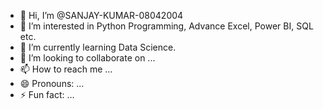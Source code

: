 - 👋 Hi, I’m @SANJAY-KUMAR-08042004
- 👀 I’m interested in Python Programming, Advance Excel, Power BI, SQL etc.
- 🌱 I’m currently learning Data Science.
- 💞️ I’m looking to collaborate on ...
- 📫 How to reach me ...
- 😄 Pronouns: ...
- ⚡ Fun fact: ...

<!---
SANJAY-KUMAR-08042004/SANJAY-KUMAR-08042004 is a ✨ special ✨ repository because its `README.md` (this file) appears on your GitHub profile.
You can click the Preview link to take a look at your changes.
--->

